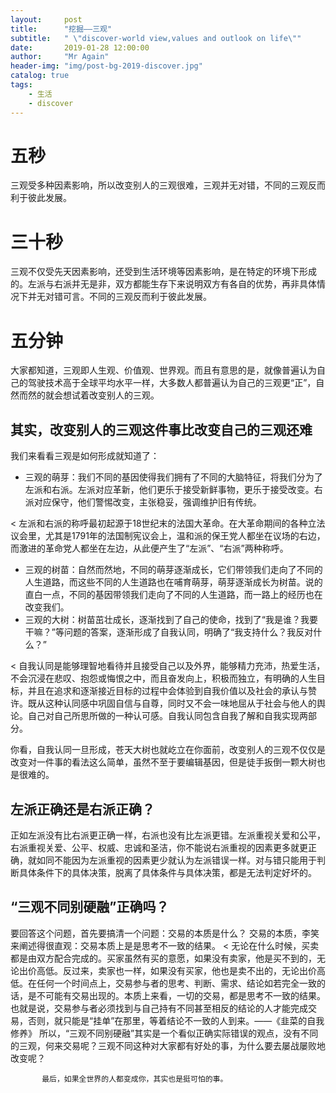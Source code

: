 ```yaml
---
layout:     post
title:      "挖掘——三观"
subtitle:   " \"discover-world view,values and outlook on life\""
date:       2019-01-28 12:00:00
author:     "Mr Again"
header-img: "img/post-bg-2019-discover.jpg"
catalog: true
tags:
    - 生活
    - discover
---
```



# 五秒

三观受多种因素影响，所以改变别人的三观很难，三观并无对错，不同的三观反而利于彼此发展。

# 三十秒
三观不仅受先天因素影响，还受到生活环境等因素影响，是在特定的环境下形成的。左派与右派并无是非，双方都能生存下来说明双方有各自的优势，再非具体情况下并无对错可言。不同的三观反而利于彼此发展。

# 五分钟
大家都知道，三观即人生观、价值观、世界观。而且有意思的是，就像普遍认为自己的驾驶技术高于全球平均水平一样，大多数人都普遍认为自己的三观更“正”，自然而然的就会想试着改变别人的三观。
## 其实，改变别人的三观这件事比改变自己的三观还难
我们来看看三观是如何形成就知道了：
* 三观的萌芽：我们不同的基因使得我们拥有了不同的大脑特征，将我们分为了左派和右派。左派对应革新，他们更乐于接受新鲜事物，更乐于接受改变。右派对应保守，他们警惕改变，主张稳妥，强调维护旧有传统。

< 左派和右派的称呼最初起源于18世纪末的法国大革命。在大革命期间的各种立法议会里，尤其是1791年的法国制宪议会上，温和派的保王党人都坐在议场的右边，而激进的革命党人都坐在左边，从此便产生了“左派”、“右派”两种称呼。
* 三观的树苗：自然而然地，不同的萌芽逐渐成长，它们带领我们走向了不同的人生道路，而这些不同的人生道路也在哺育萌芽，萌芽逐渐成长为树苗。说的直白一点，不同的基因带领我们走向了不同的人生道路，而一路上的经历也在改变我们。
* 三观的大树：树苗茁壮成长，逐渐找到了自己的使命，找到了“我是谁？我要干嘛？”等问题的答案，逐渐形成了自我认同，明确了“我支持什么？我反对什么？”

< 自我认同是能够理智地看待并且接受自己以及外界，能够精力充沛，热爱生活，不会沉浸在悲叹、抱怨或悔恨之中，而且奋发向上，积极而独立，有明确的人生目标，并且在追求和逐渐接近目标的过程中会体验到自我价值以及社会的承认与赞许。既从这种认同感中巩固自信与自尊，同时又不会一味地屈从于社会与他人的舆论。自己对自己所思所做的一种认可感。自我认同包含自我了解和自我实现两部分。

你看，自我认同一旦形成，苍天大树也就屹立在你面前，改变别人的三观不仅仅是改变对一件事的看法这么简单，虽然不至于要编辑基因，但是徒手扳倒一颗大树也是很难的。
## 左派正确还是右派正确？
正如左派没有比右派更正确一样，右派也没有比左派更错。左派重视关爱和公平，右派重视关爱、公平、权威、忠诚和圣洁，你不能说右派重视的因素更多就更正确，就如同不能因为左派重视的因素更少就认为左派错误一样。对与错只能用于判断具体条件下的具体决策，脱离了具体条件与具体决策，都是无法判定好坏的。
## “三观不同别硬融”正确吗？
要回答这个问题，首先要搞清一个问题：交易的本质是什么？
交易的本质，李笑来阐述得很直观：交易本质上是是思考不一致的结果。
< 无论在什么时候，买卖都是由双方配合完成的。买家虽然有买的意愿，如果没有卖家，他是买不到的，无论出价高低。反过来，卖家也一样，如果没有买家，他也是卖不出的，无论出价高低。在任何一个时间点上，交易参与者的思考、判断、需求、结论如若完全一致的话，是不可能有交易出现的。本质上来看，一切的交易，都是思考不一致的结果。也就是说，交易参与者必须找到与自己持有不同甚至相反的结论的人才能完成交易，否则，就只能是“挂单”在那里，等着结论不一致的人到来。——《韭菜的自我修养》
所以，“三观不同别硬融”其实是一个看似正确实际错误的观点，没有不同的三观，何来交易呢？三观不同这种对大家都有好处的事，为什么要去屡战屡败地改变呢？

           最后，如果全世界的人都变成你，其实也是挺可怕的事。